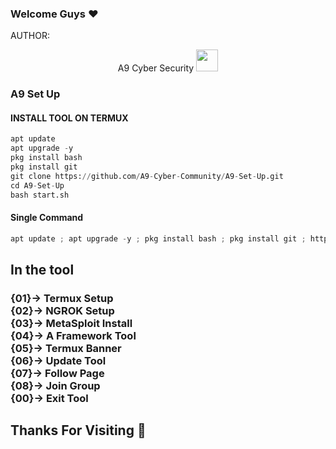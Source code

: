 ### Welcome Guys ❤️





AUTHOR:
<p align="center">
A9 Cyber Security <img src="https://emojis.slackmojis.com/emojis/images/1588315024/8823/hyperkitty.gif" width="35px"></i></b></h2> 

</br>
<p align="center">
      

### A9 Set Up

</p>
  
#### INSTALL TOOL ON TERMUX
```python
apt update 
apt upgrade -y 
pkg install bash 
pkg install git 
git clone https://github.com/A9-Cyber-Community/A9-Set-Up.git 
cd A9-Set-Up 
bash start.sh
```

#### Single Command
```python
apt update ; apt upgrade -y ; pkg install bash ; pkg install git ; https://github.com/A9-Cyber-Community/Termux-Set-UP.git ; cd Termux-Set-UP ; bash start.sh
```
<h2>In the tool</h2>

<h3>{01}-> Termux Setup<br>{02}-> NGROK Setup<br>{03}-> MetaSploit Install<br>{04}-> A Framework Tool<br>{05}-> Termux Banner<br>{06}-> Update Tool<br>{07}-> Follow Page<br>{08}-> Join Group<br>{00}-> Exit Tool</h3>

## Thanks For Visiting 🖤
